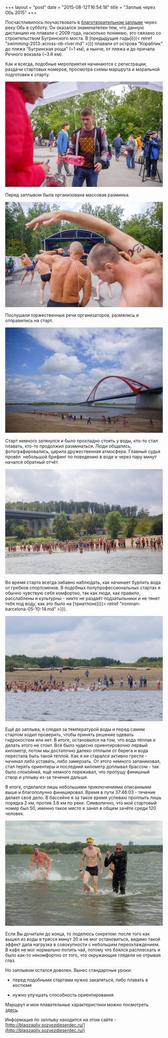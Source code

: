 +++
layout = "post"
date = "2015-08-12T16:54:18"
title = "Заплыв через Обь 2015"
+++

Посчастливилось поучаствовать в [благотворительном заплыве](http://blagzapliv.sozvezdieserdec.ru/) через реку Обь в субботу. Он оказался знаменателен тем, что данную дистанцию не плавали с 2009 года, насколько понимаю, это связано со строительством Бугринского моста. В [предыдущие годы]({{< relref "swimming-2013-across-ob-river.md" >}}) плавали от острова “Кораблик” до пляжа “Бугринская роща” (~1 км), а нынче, от пляжа и до причала Речного вокзала (~3.6 км).

Как и всегда, подобные мероприятия начинаются с регистрации, раздачи стартовых номеров, просмотра схемы маршрута и моральной подготовки к старту.

![image](/images/3eddedea602d8dd8a9e211101b8b3db781c23b6acfa9a9a8699ac5c444139742.jpg)

Перед заплывом была организована массовая разминка.

![image](/images/d8791ece1431b52507fd42441f6a749486330cac8f592c458b76a2c65cb705a0.jpg)

Послушали торжественные речи организаторов, размялись и отправились на старт.

![image](/images/b224b86540f32490e2f17d45726e54f5d4ca16d109d7070faf671d79b2373c0e.jpg)

Старт немного затянулся и было прохладно стоять у воды, кто-то стал плавать, кто-то продолжил разминаться. Люди общались, фотографировались, царила дружественная атмосфера. Главный судья провёл  небольшой брифинг по поведению в воде и через пару минут начался обратный отчёт.

![image](/images/530ea72728e411e31bb72137da31d819c028dace8bf21f89ea1a6463b10d423e.jpg)

Во время старта всегда забавно наблюдать, как начинает бурлить вода от гребков спортсменов. В подобных полупрофессиональных стартах я обычно чувствую себя комфортно, так как люди, как правило, расслаблены и культурны - никто не раздаёт подзатыльники и не тянет тебя под воду, как это было на [триатлоне]({{< relref "ironman-barcelona-05-10-14.md" >}}).

![image](/images/f22a01e5c4b5667f2d91b17198a8c981a3f6606e0ce333d0478829c3c150f3d2.jpg)

Ещё до заплыва, я следил за температурой воды и перед самим стартом ходил проверить, чтобы принять решение одевать гидрокостюм или нет. В итоге, остановился на том, что вода тёплая и делать этого не стоит. Всё было чудесно ориентировочно первый километр, потом мы достаточно далеко отплыли от берега и вода перестала быть такой тёплой. Как я ни старался активно грести - начинал либо уставать, либо замерзать. От этого немного запаниковал, стал терять ориентиры и последний километр доплывал брассом - так было спокойней, ещё немного переживал, что пропущу финишный створ и уплыву из-за течения дальше.

В итоге, отделался лишь небольшими приключениями описанными выше и благополучно финишировал. Время в пути 37:46:03 - течение делает своё дело. В бассейне я за такое время успеваю проплыть лишь порядка 2 км, против 3.6 км по реке. Символично, что мой стартовый номер был 50, именно такое место я занял в общем зачёте среди 120 человек.

![image](/images/edd799da33466e40d4fd6b936f56ac1b75f838f7522e253172d5c0a87e7f64d6.jpg)

Если Вы дочитали до конца, то поделюсь секретом: после того как вышел из воды я трясся минут 20 и не мог остановиться, видимо такой эффект дала нагрузка в совокупности с небольшим переохлаждением. В кафе не мог нормально попить чай, потому что боялся расплескать и было как-то некомфортно от того, что окружающие глядели не отрывая глаз.

Но заплывом остался доволен. Вынес стандартные уроки:

 *  перед подобными стартами нужно закаляться, либо плавать в костюме  
    
 *  нужно улучшать способность ориентирования  
    

  
Маршрут и мои плавательные характеристики можно посмотреть [здесь](http://www.movescount.com/moves/move72027852).

Информация по заплыву находится на этом сайте - [http://blagzapliv.sozvezdieserdec.ru/](http://blagzapliv.sozvezdieserdec.ru/)